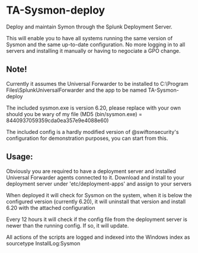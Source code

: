 # TA-Sysmon-deploy
Deploy and maintain Symon through the Splunk Deployment Server.

This will enable you to have all systems running the same version of Sysmon and the same up-to-date configuration.
No more logging in to all servers and installing it manually or having to negociate a GPO change.

Note! 
---
Currently it assumes the Universal Forwarder to be installed to C:\Program Files\SplunkUniversalForwarder and the app to be named TA-Sysmon-deploy

The included sysmon.exe is version 6.20, please replace with your own should you be wary of my file (MD5 (bin/sysmon.exe) = 8440937059359cda0ea357e9e4088e60)

The included config is a hardly modified version of @swiftonsecurity's configuration for demonstration purposes, you can start from this.

Usage:
---
Obviously you are required to have a deployment server and installed Universal Forwarder agents connected to it.
Download and install to your deployment server under 'etc/deployment-apps' and assign to your servers

When deployed it will check for Sysmon on the system, when it is below the configured version (currently 6.20), it will uninstall that version and install 6.20 with the attached configuration

Every 12 hours it will check if the config file from the deployment server is newer than the running config. If so, it will update.

All actions of the scripts are logged and indexed into the Windows index as sourcetype InstallLog:Sysmon
